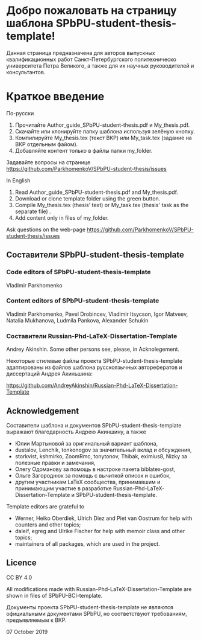 ﻿# Добро пожаловать на страницу шаблона SPbPU-student-thesis-template!


Данная страница предназначена для авторов выпускных квалификационных работ Санкт-Петербургского политехническо университета Петра Великого, а также для их научных руководителей и консультантов. 


# Краткое введение

По-русски

1. Прочитайте Author_guide_SPbPU-student-thesis.pdf и My_thesis.pdf.
2. Скачайте или клонируйте папку шаблона используя зелёную кнопку.
3. Компилируйте My_thesis.tex (текст ВКР) или My_task.tex (задание на ВКР отдельным файом).  
4. Добавляйте контент только в файлы папки my_folder.  


Задавайте вопросы на странице https://github.com/ParkhomenkoV/SPbPU-student-thesis/issues

In English

1. Read Author_guide_SPbPU-student-thesis.pdf and My_thesis.pdf.
2. Download or clone template folder using the green button.
3. Compile My_thesis.tex (thesis' text) or My_task.tex (thesis' task as the separate file) .
4. Add content only in files of my_folder.   

Ask questions on the web-page https://github.com/ParkhomenkoV/SPbPU-student-thesis/issues


## Составители SPbPU-student-thesis-template

### Code editors of SPbPU-student-thesis-template

Vladimir Parkhomenko


### Content editors of SPbPU-student-thesis-template

Vladimir Parkhomenko,
Pavel Drobincev,
Vladimir Itsycson,
Igor Matveev,
Natalia Mukhanova,
Ludmila Pankova,
Alexander Schukin



### Составители Russian-Phd-LaTeX-Dissertation-Template

Andrey Akinshin. 
Some other persons see, please, in Acknolegement.

Некоторые стилевые файлы проекта SPbPU-student-thesis-template адаптированы из файлов шаблона русскоязычных авторефератов и диссертаций Андрея Акиньшина:

https://github.com/AndreyAkinshin/Russian-Phd-LaTeX-Dissertation-Template


## Acknowledgement


Составители шаблона и документов SPbPU-student-thesis-template выражают благодарность Андрею Акиншину, а также

- Юлии Мартыновой за оригинальный вариант шаблона,
- dustalov, Lenchik, tonkonogov за значительный вклад и обсуждения,
- storkvist, kshmirko, ZoomRmc, tonytonov, Thibak, eximius8, Nizky за полезные правки и замечания,
- Олегу Одоманову за помощь в настроке пакета biblatex-gost,
- Ольге Загороднюк за помощь с вычиткой описок и ошибок,
- другим участникам LaTeX сообщества, принимавшим и принимающим участие в разработке Russian-Phd-LaTeX-Dissertation-Template и SPbPU-student-thesis-template.

Template editors are grateful to

- Werner, Heiko Oberdiek, Ulrich Diez and Piet van Oostrum for help with counters and other topics;
- daleif, egreg and Ulrike Fischer for help with memoir class and other topics;
- maintainers of all packages, which are used in the project.
 

## Licence

CC BY 4.0

All modifications made with Russian-Phd-LaTeX-Dissertation-Template are shown in files of SPbPU-BCI-template.


Документы проекта SPbPU-student-thesis-template не являются официальными документами SPbPU, но соответствуют требованиям, предъявляемым к ВКР. 

07 October 2019